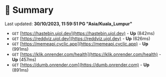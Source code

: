 # 📖 Summary
Last updated: **30/10/2023, 11:59:51 PG "Asia/Kuala_Lumpur"**

- `GET` [https://hastebin.ujol.dev](https://hastebin.ujol.dev) - **Up** (842ms)
- `GET` [https://reddviz.ujol.dev](https://reddviz.ujol.dev) - **Up** (626ms)
- `GET` [https://memeapi.cyclic.app](https://memeapi.cyclic.app) - **Up** (991ms)
- `GET` [https://klik.onrender.com/health](https://klik.onrender.com/health) - **Up** (457ms)
- `GET` [https://dumb.onrender.com](https://dumb.onrender.com) - **Up** (891ms)

